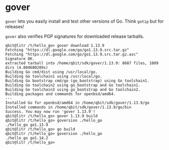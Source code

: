 gover
=====

`gover` lets you easily install and test other versions of Go. Think `gotip`
but for releases!

`gover` also verifies PGP signatures for downloaded release tarballs.

```
qbit@litr /t/hello_go> gover download 1.13.9
Fetching "https://dl.google.com/go/go1.13.9.src.tar.gz"
Fetching "https://dl.google.com/go/go1.13.9.src.tar.gz.asc"
Signature OK.
extracted tarball into /home/qbit/sdk/gover/1.13.9: 8687 files, 1089 dirs (4.804680289s)
Building Go cmd/dist using /usr/local/go.
Building Go toolchain1 using /usr/local/go.
Building Go bootstrap cmd/go (go_bootstrap) using Go toolchain1.
Building Go toolchain2 using go_bootstrap and Go toolchain1.
Building Go toolchain3 using go_bootstrap and Go toolchain2.
Building packages and commands for openbsd/amd64.
---
Installed Go for openbsd/amd64 in /home/qbit/sdk/gover/1.13.9/go
Installed commands in /home/qbit/sdk/gover/1.13.9/go/bin
Success. You may now run 'gover 1.13.9'!
qbit@litr /t/hello_go> gover 1.13.9 build
qbit@litr /t/hello_go> goversion ./hello_go 
./hello_go go1.13.9
qbit@litr /t/hello_go> go build
qbit@litr /t/hello_go> goversion ./hello_go
./hello_go go1.14.2
qbit@litr /t/hello_go> 
```
